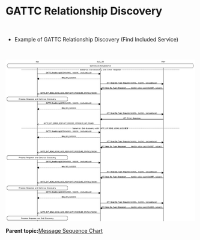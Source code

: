 # GATTC Relationship Discovery

<br />

-   Example of GATTC Relationship Discovery \(Find Included Service\)

<br />

![](GUID-5AD40DE8-8FAE-4475-98A5-BD9CA7C526BF-low.png)

**Parent topic:**[Message Sequence Chart](GUID-F222E22D-493E-4F16-8480-6F7AAD168EB9.md)

